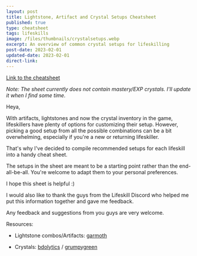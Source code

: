 ```yaml
---
layout: post
title: Lightstone, Artifact and Crystal Setups Cheatsheet
published: true
type: cheatsheet
tags: lifeskills
image: /files/thumbnails/crystalsetups.webp
excerpt: An overview of common crystal setups for lifeskilling
post-date: 2023-02-01
updated-date: 2023-02-01
direct-link: 
---
```


[Link to the cheatsheet](https://i.imgur.com/yyjUBZZ.png)

*Note: The sheet currently does not contain mastery/EXP crystals. I'll update it when I find some time.*

Heya,

With artifacts, lightstones and now the crystal inventory in the game, lifeskillers have plenty of options for customizing their setup. However, picking a good setup from all the possible combinations can be a bit overwhelming, especially if you're a new or returning lifeskiller.

That's why I've decided to compile recommended setups for each lifeskill into a handy cheat sheet.


The setups in the sheet are meant to be a starting point rather than the end-all-be-all. You're welcome to adapt them to your personal preferences.


I hope this sheet is helpful :)


I would also like to thank the guys from the Lifeskill Discord who helped me put this information together and gave me feedback.


Any feedback and suggestions from you guys are very welcome.


Resources:

- Lightstone combos/Artifacts: [garmoth](https://garmoth.com/artifacts/lifeskill/lightstone/sets)

- Crystals: [bdolytics](https://bdolytics.com/db/items/magic-crystal) / [grumpygreen](https://grumpygreen.cricket/crystals/)
